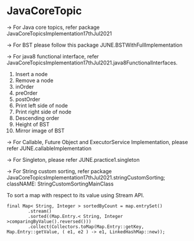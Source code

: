 # JavaCoreTopic

-> For Java core topics, refer package JavaCoreTopicsImplementation17thJul2021

-> For BST please follow this package JUNE.BSTWithFullImplementation

-> For java8 functional interface, refer JavaCoreTopicsImplementation17thJul2021.java8FunctionalInterfaces.
 
 
 1. Insert a node
 2. Remove a node
 3. inOrder
 4. preOrder
 5. postOrder
 6. Print left side of node
 7. Print right side of node
 8. Descending order
 9. Height of BST
10. Mirror image of BST

-> For Callable, Future Object and ExecutorService Implementation, please refer JUNE.callableImplementation

-> For Singleton, please refer JUNE.practice1.singleton

-> For String custom sorting, refer package JavaCoreTopicsImplementation17thJul2021.stringCustomSorting; classNAME: StringCustomSortingMainClass

To sort a map with respect to its value using Stream API.

```
final Map< String, Integer > sortedByCount = map.entrySet()
        .stream()
        .sorted((Map.Entry.< String, Integer >comparingByValue().reversed()))
        .collect(Collectors.toMap(Map.Entry::getKey, Map.Entry::getValue, ( e1, e2 ) -> e1, LinkedHashMap::new));
        
       
